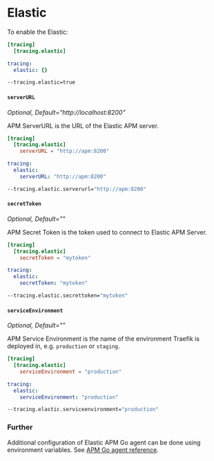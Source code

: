 # Elastic

To enable the Elastic:

```toml tab="文件 (TOML)"
[tracing]
  [tracing.elastic]
```

```yaml tab="文件 (YAML)"
tracing:
  elastic: {}
```

```bash tab="CLI"
--tracing.elastic=true
```

#### `serverURL`

_Optional, Default="http://localhost:8200"_

APM ServerURL is the URL of the Elastic APM server.

```toml tab="文件 (TOML)"
[tracing]
  [tracing.elastic]
    serverURL = "http://apm:8200"
```

```yaml tab="文件 (YAML)"
tracing:
  elastic:
    serverURL: "http://apm:8200"
```

```bash tab="CLI"
--tracing.elastic.serverurl="http://apm:8200"
```

#### `secretToken`

_Optional, Default=""_

APM Secret Token is the token used to connect to Elastic APM Server.

```toml tab="文件 (TOML)"
[tracing]
  [tracing.elastic]
    secretToken = "mytoken"
```

```yaml tab="文件 (YAML)"
tracing:
  elastic:
    secretToken: "mytoken"
```

```bash tab="CLI"
--tracing.elastic.secrettoken="mytoken"
```

#### `serviceEnvironment`

_Optional, Default=""_

APM Service Environment is the name of the environment Traefik is deployed in, e.g. `production` or `staging`.

```toml tab="文件 (TOML)"
[tracing]
  [tracing.elastic]
    serviceEnvironment = "production"
```

```yaml tab="文件 (YAML)"
tracing:
  elastic:
    serviceEnvironment: "production"
```

```bash tab="CLI"
--tracing.elastic.serviceenvironment="production"
```

### Further

Additional configuration of Elastic APM Go agent can be done using environment variables.
See [APM Go agent reference](https://www.elastic.co/guide/en/apm/agent/go/current/configuration.html).
